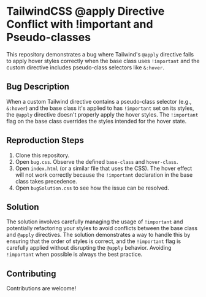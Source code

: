 # TailwindCSS @apply Directive Conflict with !important and Pseudo-classes

This repository demonstrates a bug where Tailwind's `@apply` directive fails to apply hover styles correctly when the base class uses `!important` and the custom directive includes pseudo-class selectors like `&:hover`.

## Bug Description

When a custom Tailwind directive contains a pseudo-class selector (e.g., `&:hover`) and the base class it's applied to has `!important` set on its styles, the `@apply` directive doesn't properly apply the hover styles. The `!important` flag on the base class overrides the styles intended for the hover state.

## Reproduction Steps

1. Clone this repository.
2. Open `bug.css`. Observe the defined `base-class` and `hover-class`.
3. Open `index.html` (or a similar file that uses the CSS).  The hover effect will not work correctly because the `!important` declaration in the base class takes precedence.
4. Open `bugSolution.css` to see how the issue can be resolved.

## Solution

The solution involves carefully managing the usage of `!important` and potentially refactoring your styles to avoid conflicts between the base class and `@apply` directives. The solution demonstrates a way to handle this by ensuring that the order of styles is correct, and the `!important` flag is carefully applied without disrupting the `@apply` behavior. Avoiding `!important` when possible is always the best practice.

## Contributing

Contributions are welcome!